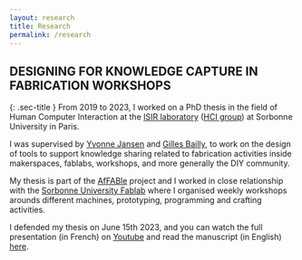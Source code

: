 ```yaml
---
layout: research
title: Research
permalink: /research
---
```

## DESIGNING FOR KNOWLEDGE CAPTURE IN FABRICATION WORKSHOPS
{: .sec-title }
From 2019 to 2023, I worked on a PhD thesis in the field of Human Computer Interaction at the <a href="http://www.isir.upmc.fr/" target="_blank">ISIR laboratory</a> (<a href="https://hci.isir.upmc.fr/" target="_blank">HCI group</a>) at Sorbonne University in Paris.

I was supervised by <a href="http://yvonnejansen.me/" target="_blank">Yvonne Jansen</a> and <a href="https://hci.isir.upmc.fr/gilles-bailly/" target="_blank">Gilles Bailly</a>, to work on the design of tools to support knowledge sharing related to fabrication activities inside makerspaces, fablabs, workshops, and more generally the DIY community.

My thesis is part of the <a href="https://hci.isir.upmc.fr/affable/" target="_blank">AfFABle</a> project and I worked in close relationship with the <a href="https://fablab.sorbonne-universite.fr/" target="_blank">Sorbonne University Fablab</a> where I organised weekly workshops arounds different machines, prototyping, programming and crafting activities.

I defended my thesis on June 15th 2023, and you can watch the full presentation (in French) on <a href="https://youtu.be/-oRTwK04DwE" target="_blank">Youtube</a> and read the manuscript (in English) <a href="https://hal.sorbonne-universite.fr/tel-04148164" target="_blank">here</a>. 